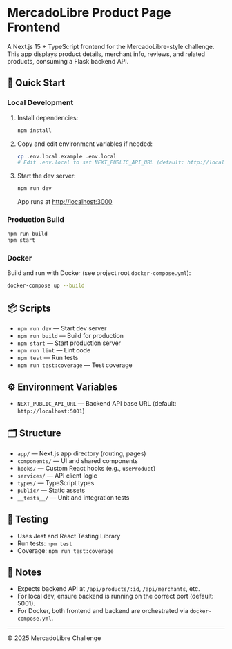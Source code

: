 # MercadoLibre Product Page Frontend

A Next.js 15 + TypeScript frontend for the MercadoLibre-style challenge. This app displays product details, merchant info, reviews, and related products, consuming a Flask backend API.

## 🚀 Quick Start

### Local Development
1. Install dependencies:
   ```sh
   npm install
   ```
2. Copy and edit environment variables if needed:
   ```sh
   cp .env.local.example .env.local
   # Edit .env.local to set NEXT_PUBLIC_API_URL (default: http://localhost:5001)
   ```
3. Start the dev server:
   ```sh
   npm run dev
   ```
   App runs at [http://localhost:3000](http://localhost:3000)

### Production Build
```sh
npm run build
npm start
```

### Docker
Build and run with Docker (see project root `docker-compose.yml`):
```sh
docker-compose up --build
```

## 📦 Scripts
- `npm run dev` — Start dev server
- `npm run build` — Build for production
- `npm start` — Start production server
- `npm run lint` — Lint code
- `npm test` — Run tests
- `npm run test:coverage` — Test coverage

## ⚙️ Environment Variables
- `NEXT_PUBLIC_API_URL` — Backend API base URL (default: `http://localhost:5001`)

## 🗂️ Structure
- `app/` — Next.js app directory (routing, pages)
- `components/` — UI and shared components
- `hooks/` — Custom React hooks (e.g., `useProduct`)
- `services/` — API client logic
- `types/` — TypeScript types
- `public/` — Static assets
- `__tests__/` — Unit and integration tests

## 🧪 Testing
- Uses Jest and React Testing Library
- Run tests: `npm test`
- Coverage: `npm run test:coverage`

## 📝 Notes
- Expects backend API at `/api/products/:id`, `/api/merchants`, etc.
- For local dev, ensure backend is running on the correct port (default: 5001).
- For Docker, both frontend and backend are orchestrated via `docker-compose.yml`.

---

© 2025 MercadoLibre Challenge
